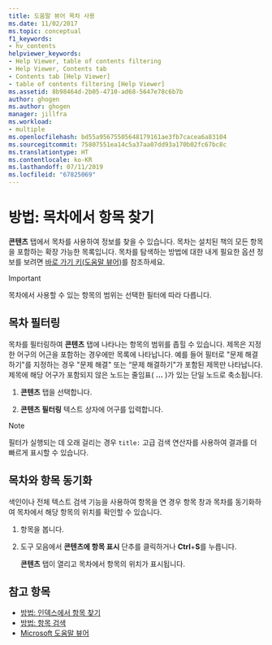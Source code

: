 ```yaml
---
title: 도움말 뷰어 목차 사용
ms.date: 11/02/2017
ms.topic: conceptual
f1_keywords:
- hv_contents
helpviewer_keywords:
- Help Viewer, table of contents filtering
- Help Viewer, Contents tab
- Contents tab [Help Viewer]
- table of contents filtering [Help Viewer]
ms.assetid: 8b98464d-2b05-4710-ad68-5647e78c6b7b
author: ghogen
ms.author: ghogen
manager: jillfra
ms.workload:
- multiple
ms.openlocfilehash: bd55a95675505648179161ae3fb7cacea6a83104
ms.sourcegitcommit: 75807551ea14c5a37aa07dd93a170b02fc67bc8c
ms.translationtype: HT
ms.contentlocale: ko-KR
ms.lasthandoff: 07/11/2019
ms.locfileid: "67825069"
---
```

# 방법: 목차에서 항목 찾기

**콘텐츠** 탭에서 목차를 사용하여 정보를 찾을 수 있습니다. 목차는 설치된 책의 모든 항목을 포함하는 확장 가능한 목록입니다. 목차를 탐색하는 방법에 대한 내게 필요한 옵션 정보를 보려면 [바로 가기 키(도움말 뷰어)](../help-viewer/shortcut-keys.md)를 참조하세요.

> [!IMPORTANT]
> 목차에서 사용할 수 있는 항목의 범위는 선택한 필터에 따라 다릅니다.

## 목차 필터링

목차를 필터링하여 **콘텐츠** 탭에 나타나는 항목의 범위를 좁힐 수 있습니다. 제목은 지정한 어구의 어근을 포함하는 경우에만 목록에 나타납니다. 예를 들어 필터로 "문제 해결하기"를 지정하는 경우 "문제 해결" 또는 “문제 해결하기"가 포함된 제목만 나타납니다. 제목에 해당 어구가 포함되지 않은 노드는 줄임표( **...** )가 있는 단일 노드로 축소됩니다.

1. **콘텐츠** 탭을 선택합니다.

2. **콘텐츠 필터링** 텍스트 상자에 어구를 입력합니다.

> [!NOTE]
> 필터가 실행되는 데 오래 걸리는 경우 `title:` 고급 검색 연산자를 사용하여 결과를 더 빠르게 표시할 수 있습니다.

## 목차와 항목 동기화

색인이나 전체 텍스트 검색 기능을 사용하여 항목을 연 경우 항목 창과 목차를 동기화하여 목차에서 해당 항목의 위치를 확인할 수 있습니다.

1. 항목을 봅니다.

2. 도구 모음에서 **콘텐츠에 항목 표시** 단추를 클릭하거나 **Ctrl**+**S**를 누릅니다.

     **콘텐츠** 탭이 열리고 목차에서 항목의 위치가 표시됩니다.

## 참고 항목

- [방법: 인덱스에서 항목 찾기](../help-viewer/find-topics-index.md)
- [방법: 항목 검색](../help-viewer/find-topics.md)
- [Microsoft 도움말 뷰어](../help-viewer/overview.md)